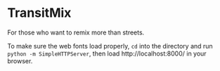 TransitMix
============

For those who want to remix more than streets.

To make sure the web fonts load properly, `cd` into the directory and run `python -m SimpleHTTPServer`, then load http://localhost:8000/ in your browser.
